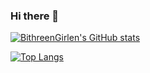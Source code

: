 ### Hi there 👋

[![BithreenGirlen's GitHub stats](https://github-readme-stats-uswj.vercel.app/api?username=BithreenGirlen&count_private=true)](https://github.com/BithreenGirlen/github-readme-stats)

[![Top Langs](https://github-readme-stats-uswj.vercel.app/api/top-langs/?username=BithreenGirlen&count_private=true&layout=donut)](https://github.com/BithreenGirlen/github-readme-stats)

<!--
**BithreenGirlen/BithreenGirlen** is a ✨ _special_ ✨ repository because its `README.md` (this file) appears on your GitHub profile.

Here are some ideas to get you started:

- 🔭 I’m currently working on ...
- 🌱 I’m currently learning ...
- 👯 I’m looking to collaborate on ...
- 🤔 I’m looking for help with ...
- 💬 Ask me about ...
- 📫 How to reach me: ...
- 😄 Pronouns: ...
- ⚡ Fun fact: ...
-->

